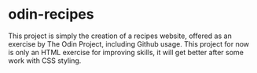 # odin-recipes
This project is simply the creation of a recipes website, offered as an exercise by The Odin Project, including Github usage.
This project for now is only an HTML exercise for improving skills, it will get better after some work with CSS styling. 